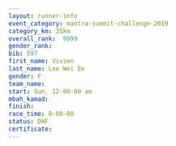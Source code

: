 ```yaml
---
layout: runner-info 
event_category: mantra-summit-challenge-2019 
category_km: 35km 
overall_rank:  9999
gender_rank: 
bib: 597
first_name: Vivien
last_name: Lee Wei Ee
gender: F
team_name: 
start: Sun, 12-00-00 am
mbah_kamad: 
finish: 
race_time: 0-00-00
status: DNF
certificate: 
---
```

